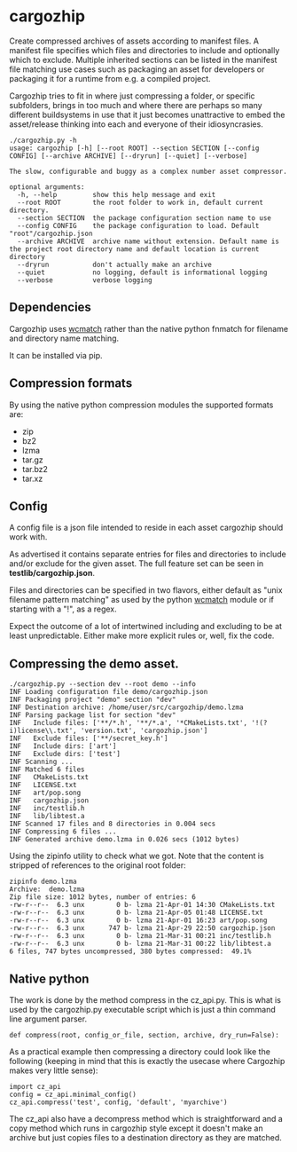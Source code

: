 # cargozhip



Create compressed archives of assets according to manifest files. A manifest file specifies which files and directories to include and optionally which to exclude. Multiple inherited sections can be listed in the manifest file matching use cases such as packaging an asset for developers or packaging it for a runtime from e.g. a compiled project. 

Cargozhip tries to fit in where just compressing a folder, or specific subfolders, brings in too much and where there are perhaps so many different buildsystems in use that it just becomes unattractive to embed the asset/release thinking into each and everyone of their idiosyncrasies. 



```
./cargozhip.py -h
usage: cargozhip [-h] [--root ROOT] --section SECTION [--config CONFIG] [--archive ARCHIVE] [--dryrun] [--quiet] [--verbose]

The slow, configurable and buggy as a complex number asset compressor.

optional arguments:
  -h, --help         show this help message and exit
  --root ROOT        the root folder to work in, default current directory.
  --section SECTION  the package configuration section name to use
  --config CONFIG    the package configuration to load. Default "root"/cargozhip.json
  --archive ARCHIVE  archive name without extension. Default name is the project root directory name and default location is current directory
  --dryrun           don't actually make an archive
  --quiet            no logging, default is informational logging
  --verbose          verbose logging
```



## Dependencies

Cargozhip uses [wcmatch](https://github.com/facelessuser/wcmatch/) rather than the native python fnmatch for filename and directory name matching. 

It can be installed via pip.



## Compression formats

By using the native python compression modules the supported formats are:

- zip
- bz2
- lzma
- tar.gz
- tar.bz2
- tar.xz


## Config 

A config file is a json file intended to reside in each asset cargozhip should work with.

As advertised it contains separate entries for files and directories to include and/or exclude for the given asset. The full feature set can be seen in **testlib/cargozhip.json**.

Files and directories can be specified in two flavors, either default as "unix filename pattern matching" as used by the python [wcmatch](https://github.com/facelessuser/wcmatch/) module or if starting with a "!", as a regex.

Expect the outcome of a lot of intertwined including and excluding to be at least unpredictable. Either make more explicit rules or, well, fix the code.



## Compressing the demo asset.

```
./cargozhip.py --section dev --root demo --info
INF Loading configuration file demo/cargozhip.json
INF Packaging project "demo" section "dev"
INF Destination archive: /home/user/src/cargozhip/demo.lzma
INF Parsing package list for section "dev"
INF   Include files: ['**/*.h', '**/*.a', '*CMakeLists.txt', '!(?i)license\\.txt', 'version.txt', 'cargozhip.json']
INF   Exclude files: ['**/secret_key.h']
INF   Include dirs: ['art']
INF   Exclude dirs: ['test']
INF Scanning ...
INF Matched 6 files
INF   CMakeLists.txt
INF   LICENSE.txt
INF   art/pop.song
INF   cargozhip.json
INF   inc/testlib.h
INF   lib/libtest.a
INF Scanned 17 files and 8 directories in 0.004 secs
INF Compressing 6 files ...
INF Generated archive demo.lzma in 0.026 secs (1012 bytes)
```



Using the zipinfo utility to check what we got. Note that the content is stripped of references to the original root folder:

```
zipinfo demo.lzma
Archive:  demo.lzma
Zip file size: 1012 bytes, number of entries: 6
-rw-r--r--  6.3 unx        0 b- lzma 21-Apr-01 14:30 CMakeLists.txt
-rw-r--r--  6.3 unx        0 b- lzma 21-Apr-05 01:48 LICENSE.txt
-rw-r--r--  6.3 unx        0 b- lzma 21-Apr-01 16:23 art/pop.song
-rw-r--r--  6.3 unx      747 b- lzma 21-Apr-29 22:50 cargozhip.json
-rw-r--r--  6.3 unx        0 b- lzma 21-Mar-31 00:21 inc/testlib.h
-rw-r--r--  6.3 unx        0 b- lzma 21-Mar-31 00:22 lib/libtest.a
6 files, 747 bytes uncompressed, 380 bytes compressed:  49.1%
```



## Native python

The work is done by the method compress in the cz_api.py. This is what is used by the cargozhip.py executable script which is just a thin command line argument parser. 

```
def compress(root, config_or_file, section, archive, dry_run=False):
```



As a practical example then compressing a directory could look like the following (keeping in mind that this is exactly the usecase where Cargozhip makes very little sense):

```
import cz_api
config = cz_api.minimal_config()
cz_api.compress('test', config, 'default', 'myarchive')
```



The cz_api also have a decompress method which is straightforward and a copy method which runs in cargozhip style except it doesn't make an archive but just copies files to a destination directory as they are matched.

